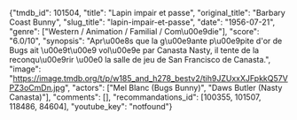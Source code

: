 {"tmdb_id": 101504, "title": "Lapin impair et passe", "original_title": "Barbary Coast Bunny", "slug_title": "lapin-impair-et-passe", "date": "1956-07-21", "genre": ["Western / Animation / Familial / Com\u00e9die"], "score": "6.0/10", "synopsis": "Apr\u00e8s que la g\u00e9ante p\u00e9pite d'or de Bugs ait \u00e9t\u00e9 vol\u00e9e par Canasta Nasty, il tente de la reconqu\u00e9rir \u00e0 la salle de jeu de San Francisco de Canasta.", "image": "https://image.tmdb.org/t/p/w185_and_h278_bestv2/tih9JZUxxXJFpkkQ57VPZ3oCmDn.jpg", "actors": ["Mel Blanc (Bugs Bunny)", "Daws Butler (Nasty Canasta)"], "comments": [], "recommandations_id": [100355, 101507, 118486, 84604], "youtube_key": "notfound"}